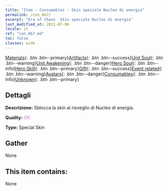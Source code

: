 ```yaml
---
title: "Item - Consumables - Skin speciale Nucleo di energia"
permalink: /con_667/
excerpt: "Era of Chaos  Skin speciale Nucleo di energia"
last_modified_at: 2021-07-06
locale: it
ref: "con_667.md"
toc: false
classes: wide
---
```

 [Materials](/ItemsIT/){: .btn .btn--primary}[Artifacts](/ItemsIT/Artifacts/){: .btn .btn--success}[Unit Soul](/ItemsIT/UnitSoul/){: .btn .btn--warning}[Unit Awakening](/ItemsIT/UnitAwakening/){: .btn .btn--danger}[Hero Soul](/ItemsIT/HeroSoul/){: .btn .btn--info}[Hero Skill](/ItemsIT/HeroSkill/){: .btn .btn--primary}[Gift](/ItemsIT/Gift/){: .btn .btn--success}[Event related](/ItemsIT/Events/){: .btn .btn--warning}[Avatars](/ItemsIT/Avatars/){: .btn .btn--danger}[Consumables](/ItemsIT/Consumables/){: .btn .btn--info}[Unknown](/ItemsIT/Unknown/){: .btn .btn--primary}

## Dettagli
 **Descrizione:** Sblocca la skin al risveglio di Nucleo di energia.

 **Quality:** <span style="color: #DA70D6">OK</span>

 **Type:** Special Skin

## Gather

  None

## This item contains:

  None

